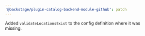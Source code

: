 ```yaml
---
'@backstage/plugin-catalog-backend-module-github': patch
---
```


Added `validateLocationsExist` to the config definition where it was missing.
